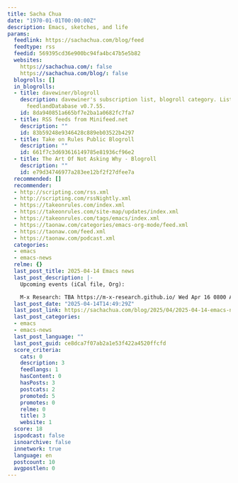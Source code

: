```yaml
---
title: Sacha Chua
date: "1970-01-01T00:00:00Z"
description: Emacs, sketches, and life
params:
  feedlink: https://sachachua.com/blog/feed
  feedtype: rss
  feedid: 569395cd36e900bc94fa4bc47b5e5b82
  websites:
    https://sachachua.com/: false
    https://sachachua.com/blog/: false
  blogrolls: []
  in_blogrolls:
  - title: davewiner/blogroll
    description: davewiner's subscription list, blogroll category. List created by
      feedlandDatabase v0.7.55.
    id: 8da940851a665bf7e2ba1a0682fc7fa7
  - title: RSS feeds from Minifeed.net
    description: ""
    id: 83b59248e9346428c889eb03522b4297
  - title: Take on Rules Public Blogroll
    description: ""
    id: 661f7c3d693616149785e81936cf96e2
  - title: The Art Of Not Asking Why - Blogroll
    description: ""
    id: e79d34746977a283ee12bf2f27dfee7a
  recommended: []
  recommender:
  - http://scripting.com/rss.xml
  - http://scripting.com/rssNightly.xml
  - https://takeonrules.com/index.xml
  - https://takeonrules.com/site-map/updates/index.xml
  - https://takeonrules.com/tags/emacs/index.xml
  - https://taonaw.com/categories/emacs-org-mode/feed.xml
  - https://taonaw.com/feed.xml
  - https://taonaw.com/podcast.xml
  categories:
  - emacs
  - emacs-news
  relme: {}
  last_post_title: 2025-04-14 Emacs news
  last_post_description: |-
    Upcoming events (iCal file, Org):

    M-x Research: TBA https://m-x-research.github.io/ Wed Apr 16 0800 America/Vancouver - 1000 America/Chicago - 1100 America/Toronto - 1500 Etc/GMT - 1700
  last_post_date: "2025-04-14T14:49:29Z"
  last_post_link: https://sachachua.com/blog/2025/04/2025-04-14-emacs-news/
  last_post_categories:
  - emacs
  - emacs-news
  last_post_language: ""
  last_post_guid: ce8dca7f07ab2a1e53f422a4520ffcfd
  score_criteria:
    cats: 0
    description: 3
    feedlangs: 1
    hasContent: 0
    hasPosts: 3
    postcats: 2
    promoted: 5
    promotes: 0
    relme: 0
    title: 3
    website: 1
  score: 18
  ispodcast: false
  isnoarchive: false
  innetwork: true
  language: en
  postcount: 10
  avgpostlen: 0
---
```

